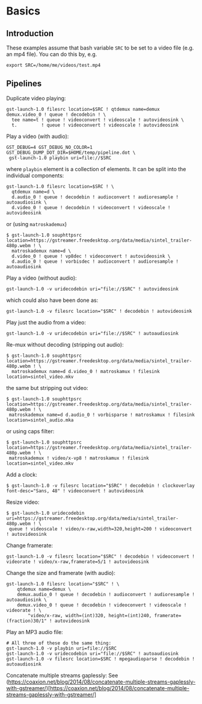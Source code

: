 # Basics

## Introduction

These examples assume that bash variable `SRC` to be set to a video file (e.g. an mp4 file). You can do this by, e.g.
```shell
export SRC=/home/me/videos/test.mp4
```

## Pipelines

Duplicate video playing:
```shell
gst-launch-1.0 filesrc location=$SRC ! qtdemux name=demux demux.video_0 ! queue ! decodebin ! \
  tee name=t ! queue ! videoconvert ! videoscale ! autovideosink \
  t.         ! queue ! videoconvert ! videoscale ! autovideosink
```

Play a video (with audio):
```shell
GST_DEBUG=4 GST_DEBUG_NO_COLOR=1 GST_DEBUG_DUMP_DOT_DIR=$HOME/temp/pipeline.dot \
 gst-launch-1.0 playbin uri=file://$SRC
```
where `playbin` element is a collection of elements.
It can be split into the individual components:
```shell
gst-launch-1.0 filesrc location=$SRC ! \
  qtdemux name=d \
  d.audio_0 ! queue ! decodebin ! audioconvert ! audioresample ! autoaudiosink \
  d.video_0 ! queue ! decodebin ! videoconvert ! videoscale ! autovideosink
```
or (using `matroskademux`)
```shell
$ gst-launch-1.0 souphttpsrc location=https://gstreamer.freedesktop.org/data/media/sintel_trailer-480p.webm ! \
  matroskademux name=d \
  d.video_0 ! queue ! vp8dec ! videoconvert ! autovideosink \
  d.audio_0 ! queue ! vorbisdec ! audioconvert ! audioresample ! autoaudiosink
```

Play a video (without audio):
```shell
gst-launch-1.0 -v uridecodebin uri="file://$SRC" ! autovideosink
```
which could also have been done as:
```shell
gst-launch-1.0 -v filesrc location="$SRC" ! decodebin ! autovideosink
```

Play just the audio from a video:
```shell
gst-launch-1.0 -v uridecodebin uri="file://$SRC" ! autoaudiosink
```

Re-mux without decoding (stripping out audio):
```shell
$ gst-launch-1.0 souphttpsrc location=https://gstreamer.freedesktop.org/data/media/sintel_trailer-480p.webm ! \
  matroskademux name=d d.video_0 ! matroskamux ! filesink location=sintel_video.mkv
```
the same but stripping out video:
```shell
$ gst-launch-1.0 souphttpsrc location=https://gstreamer.freedesktop.org/data/media/sintel_trailer-480p.webm ! \
 matroskademux name=d d.audio_0 ! vorbisparse ! matroskamux ! filesink location=sintel_audio.mka
```
or using caps filter:
```shell
$ gst-launch-1.0 souphttpsrc location=https://gstreamer.freedesktop.org/data/media/sintel_trailer-480p.webm ! \
 matroskademux ! video/x-vp8 ! matroskamux ! filesink location=sintel_video.mkv
```

Add a clock:
```shell
$ gst-launch-1.0 -v filesrc location="$SRC" ! decodebin ! clockoverlay font-desc="Sans, 48" ! videoconvert ! autovideosink
```

Resize video:
```shell
$ gst-launch-1.0 uridecodebin uri=https://gstreamer.freedesktop.org/data/media/sintel_trailer-480p.webm ! \
 queue ! videoscale ! video/x-raw,width=320,height=200 ! videoconvert ! autovideosink
```

Change framerate:
```shell
gst-launch-1.0 -v filesrc location="$SRC" ! decodebin ! videoconvert ! videorate ! video/x-raw,framerate=5/1 ! autovideosink
```

Change the size and framerate (with audio):
```shell
gst-launch-1.0 filesrc location="$SRC" ! \
    qtdemux name=demux \
    demux.audio_0 ! queue ! decodebin ! audioconvert ! audioresample ! autoaudiosink \
    demux.video_0 ! queue ! decodebin ! videoconvert ! videoscale ! videorate ! \
        "video/x-raw, width=(int)320, height=(int)240, framerate=(fraction)30/1" ! autovideosink
```

Play an MP3 audio file:
```shell
# All three of these do the same thing:
gst-launch-1.0 -v playbin uri=file://$SRC
gst-launch-1.0 -v uridecodebin uri="file://$SRC" ! autoaudiosink
gst-launch-1.0 -v filesrc location=$SRC ! mpegaudioparse ! decodebin ! autoaudiosink
```

Concatenate multiple streams gaplessly:
See (https://coaxion.net/blog/2014/08/concatenate-multiple-streams-gaplessly-with-gstreamer/)[https://coaxion.net/blog/2014/08/concatenate-multiple-streams-gaplessly-with-gstreamer/]
